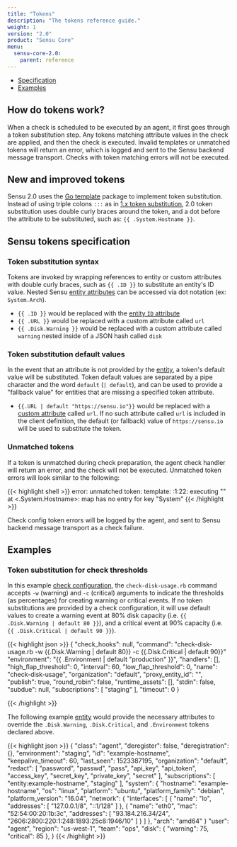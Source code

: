 ```yaml
---
title: "Tokens"
description: "The tokens reference guide."
weight: 1
version: "2.0"
product: "Sensu Core"
menu: 
  sensu-core-2.0:
    parent: reference
---
```


- [Specification](#sensu-tokens-specification)
- [Examples](#examples)

## How do tokens work?
When a check is scheduled to be executed by an agent, it first goes through a token substitution step. Any tokens matching attribute values in the check are applied, and then the check is executed. Invalid templates or unmatched tokens will return an error, which is logged and sent to the Sensu backend message transport. Checks with token matching errors will not be executed.

## New and improved tokens
Sensu 2.0 uses the [Go template][1] package to implement token substitution. Instead of using triple colons `:::` as in [1.x token substitution][2], 2.0 token substitution uses double curly braces around the token, and a dot before the attribute to be substituted, such as: `{{ .System.Hostname }}`.

## Sensu tokens specification

### Token substitution syntax

Tokens are invoked by wrapping references to entity or custom attributes with double curly braces, such as `{{ .ID }}` to substitute an entity's ID value. Nested Sensu [entity attributes][3] can be accessed via dot notation (ex: `System.Arch`).

- `{{ .ID }}` would be replaced with the [entity `ID` attribute][3]
- `{{ .URL }}` would be replaced with a custom attribute called `url`
- `{{ .Disk.Warning }}` would be replaced with a custom attribute called
  `warning` nested inside of a JSON hash called `disk`

### Token substitution default values

In the event that an attribute is not provided by the [entity][3], a token's default
value will be substituted. Token default values are separated by a pipe character and the word `default` (`| default`), and can be used to provide a "fallback value" for entities that are missing a specified token attribute.

- `{{.URL | default "https://sensu.io"}}` would be replaced with a [custom  attribute][3] called `url`. If no such attribute called `url` is included in the client definition, the default (or fallback) value of `https://sensu.io` will be used to substitute the token.

### Unmatched tokens

If a token is unmatched during check preparation, the agent check handler will return an error, and the check will not be executed. Unmatched token errors will look similar to the following:

{{< highlight shell >}}
error: unmatched token: template: :1:22: executing "" at <.System.Hostname>: map has no entry for key "System"
{{< /highlight >}}

Check config token errors will be logged by the agent, and sent to Sensu backend message transport as a check failure.

## Examples

### Token substitution for check thresholds 

In this example [check configuration][5], the `check-disk-usage.rb` command accepts `-w` (warning) and `-c` (critical)
arguments to indicate the thresholds (as percentages) for creating warning or critical events. If no token substitutions are provided by a check configuration, it will use default values to create a warning event at 80% disk capacity (i.e. `{{ .Disk.Warning | default 80 }}`), and a critical event at 90% capacity (i.e. `{{ .Disk.Critical | default 90 }}`).

{{< highlight json >}}
{
  "check_hooks": null,
  "command": "check-disk-usage.rb -w {{.Disk.Warning | default 80}} -c {{.Disk.Critical | default 90}}"
  "environment": "{{ .Environment | default "production" }}",
  "handlers": [],
  "high_flap_threshold": 0,
  "interval": 60,
  "low_flap_threshold": 0,
  "name": "check-disk-usage",
  "organization": "default",
  "proxy_entity_id": "",
  "publish": true,
  "round_robin": false,
  "runtime_assets": [],
  "stdin": false,
  "subdue": null,
  "subscriptions": [
    "staging"
  ],
  "timeout": 0
}

{{< /highlight >}}

The following example [entity][4] would provide the necessary
attributes to override the `.Disk.Warning`, `.Disk.Critical`, and `.Environment`
tokens declared above.

{{< highlight json >}}
{
  "class": "agent",
  "deregister": false,
  "deregistration": {},
  "environment": "staging",
  "id": "example-hostname",
  "keepalive_timeout": 60,
  "last_seen": 1523387195,
  "organization": "default",
  "redact": [
    "password",
    "passwd",
    "pass",
    "api_key",
    "api_token",
    "access_key",
    "secret_key",
    "private_key",
    "secret"
  ],
  "subscriptions": [
    "entity:example-hostname",
    "staging"
  ],
  "system": {
    "hostname": "example-hostname",
    "os": "linux",
    "platform": "ubuntu",
    "platform_family": "debian",
    "platform_version": "16.04",
    "network": {
      "interfaces": [
      {
        "name": "lo",
        "addresses": [
          "127.0.0.1/8",
        "::1/128"
        ]
      },
      {
        "name": "eth0",
        "mac": "52:54:00:20:1b:3c",
        "addresses": [
          "93.184.216.34/24",
        "2606:2800:220:1:248:1893:25c8:1946/10"
        ]
      }
      ]
    },
    "arch": "amd64"
  }
  "user": "agent",
  "region": "us-west-1",
  "team": "ops",
  "disk": {
    "warning": 75,
    "critical": 85
  },
}
{{< /highlight >}}

[1]: https://golang.org/pkg/text/template/
[2]: ../../../latest/reference/checks/#check-token-substitution
[3]: ../entities/#entity-attributes
[4]: ../entities/
[5]: ../checks/
